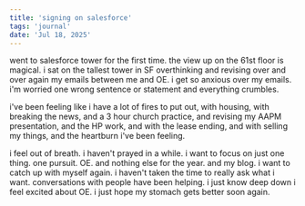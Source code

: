 ```yaml
---
title: 'signing on salesforce'
tags: 'journal'
date: 'Jul 18, 2025'
---
```


went to salesforce tower for the first time. the view up on the 61st floor is magical. i sat on the tallest tower in SF overthinking and revising over and over again my emails between me and OE. i get so anxious over my emails. i'm worried one wrong sentence or statement and everything crumbles.

i've been feeling like i have a lot of fires to put out, with housing, with breaking the news, and a 3 hour church practice, and revising my AAPM presentation, and the HP work, and with the lease ending, and with selling my things, and the heartburn i've been feeling.

i feel out of breath. i haven't prayed in a while. i want to focus on just one thing. one pursuit. OE. and nothing else for the year. and my blog. i want to catch up with myself again. i haven't taken the time to really ask what i want. conversations with people have been helping. i just know deep down i feel excited about OE. i just hope my stomach gets better soon again.
